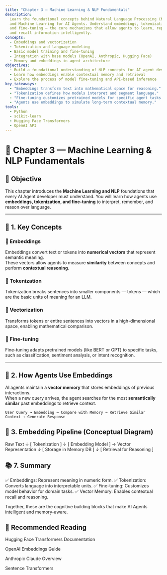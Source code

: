```yaml
---
title: "Chapter 3 — Machine Learning & NLP Fundamentals"                                                           
description:                                    
  Learn the foundational concepts behind Natural Language Processing (NLP)                     
  and Machine Learning for AI Agents. Understand embeddings, tokenization,                                
  and fine-tuning — the core mechanisms that allow agents to learn, represent,                         
  and recall information intelligently.                                           
concepts:                                                       
  - Embeddings and vectorization
  - Tokenization and language modeling
  - Basic model training and fine-tuning
  - Integration with base models (OpenAI, Anthropic, Hugging Face)
  - Memory and embeddings in agent architecture
objectives:
  - Build a foundational understanding of NLP concepts for AI agent development
  - Learn how embeddings enable contextual memory and retrieval
  - Explore the process of model fine-tuning and API-based inference
key_takeaways:
  - "Embeddings transform text into mathematical space for reasoning."
  - "Tokenization defines how models interpret and segment language."
  - "Fine-tuning customizes pretrained models for specific agent tasks."
  - "Agents use embeddings to simulate long-term contextual memory."
tools:
  - Python
  - scikit-learn
  - Hugging Face Transformers
  - OpenAI API
---
```


# 🤖 Chapter 3 — Machine Learning & NLP Fundamentals

## 🎯 Objective

This chapter introduces the **Machine Learning and NLP** foundations that every AI Agent developer must understand.
You will learn how agents use **embeddings, tokenization, and fine-tuning** to interpret, remember, and reason over language.

---

## 🧠 1. Key Concepts

### 🧩 Embeddings
Embeddings convert text or tokens into **numerical vectors** that represent semantic meaning.  
These vectors allow agents to measure **similarity** between concepts and perform **contextual reasoning**.

### 🔡 Tokenization
Tokenization breaks sentences into smaller components — tokens — which are the basic units of meaning for an LLM.

### 🧮 Vectorization
Transforms tokens or entire sentences into vectors in a high-dimensional space, enabling mathematical comparison.

### 🧰 Fine-tuning
Fine-tuning adapts pretrained models (like BERT or GPT) to specific tasks, such as classification, sentiment analysis, or intent recognition.

---

## 🧩 2. How Agents Use Embeddings

AI agents maintain a **vector memory** that stores embeddings of previous interactions.  
When a new query arrives, the agent searches for the most **semantically similar** past embeddings to retrieve context.

```text
User Query → Embedding → Compare with Memory → Retrieve Similar Context → Generate Response

````
##  🧬 3. Embedding Pipeline (Conceptual Diagram)
Raw Text
   ↓
[ Tokenization ]
   ↓
[ Embedding Model ] → Vector Representation
   ↓
[ Storage in Memory DB ]
   ↓
[ Retrieval for Reasoning ]

## 📚 7. Summary

✅ Embeddings: Represent meaning in numeric form.
✅ Tokenization: Converts language into interpretable units.
✅ Fine-tuning: Customizes model behavior for domain tasks.
✅ Vector Memory: Enables contextual recall and reasoning.

Together, these are the cognitive building blocks that make AI Agents intelligent and memory-aware.

## 🔗 Recommended Reading

Hugging Face Transformers Documentation

OpenAI Embeddings Guide

Anthropic Claude Overview

Sentence Transformers

